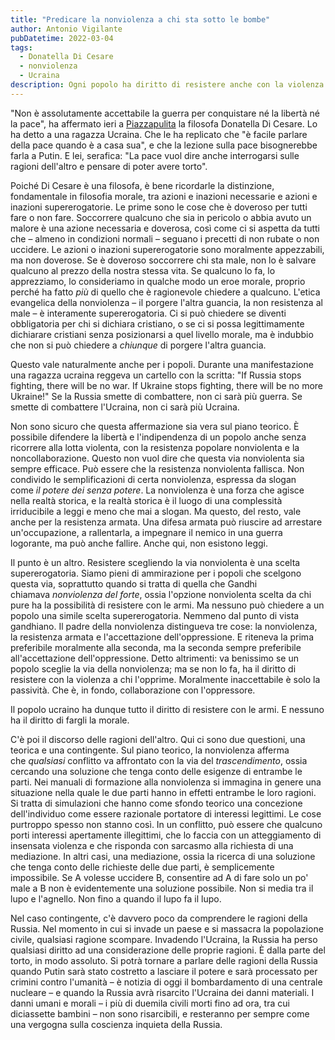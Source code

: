 ```yaml
---
title: "Predicare la nonviolenza a chi sta sotto le bombe"
author: Antonio Vigilante
pubDatetime: 2022-03-04
tags: 
  - Donatella Di Cesare
  - nonviolenza
  - Ucraina
description: Ogni popolo ha diritto di resistere anche con la violenza a chi l'opprime, e nessuno ha il diritto di fargli la morale.
---
```


"Non è assolutamente accettabile la guerra per conquistare né la libertà né la pace", ha affermato ieri a [Piazzapulita](https://twitter.com/La7tv/status/1499529222846566407) la filosofa Donatella Di Cesare. Lo ha detto a una ragazza Ucraina. Che le ha replicato che "è facile parlare della pace quando è a casa sua", e che la lezione sulla pace bisognerebbe farla a Putin. E lei, serafica: "La pace vuol dire anche interrogarsi sulle ragioni dell'altro e pensare di poter avere torto".

Poiché Di Cesare è una filosofa, è bene ricordarle la distinzione, fondamentale in filosofia morale, tra azioni e inazioni necessarie e azioni e inazioni supererogatorie. Le prime sono le cose che è doveroso per tutti fare o non fare. Soccorrere qualcuno che sia in pericolo o abbia avuto un malore è una azione necessaria e doverosa, così come ci si aspetta da tutti che – almeno in condizioni normali – seguano i precetti di non rubate o non uccidere. Le azioni o inazioni supererogatorie sono moralmente appezzabili, ma non doverose. Se è doveroso soccorrere chi sta male, non lo è salvare qualcuno al prezzo della nostra stessa vita. Se qualcuno lo fa, lo apprezziamo, lo consideriamo in qualche modo un eroe morale, proprio perché ha fatto _più_ di quello che è ragionevole chiedere a qualcuno. L'etica evangelica della nonviolenza – il porgere l'altra guancia, la non resistenza al male – è interamente supererogatoria. Ci si può chiedere se diventi obbligatoria per chi si dichiara cristiano, o se ci si possa legittimamente dichiarare cristiani senza posizionarsi a quel livello morale, ma è indubbio che non si può chiedere a _chiunque_ di porgere l'altra guancia.

Questo vale naturalmente anche per i popoli. Durante una manifestazione una ragazza ucraina reggeva un cartello con la scritta: "If Russia stops fighting, there will be no war. If Ukraine stops fighting, there will be no more Ukraine!" Se la Russia smette di combattere, non ci sarà più guerra. Se smette di combattere l'Ucraina, non ci sarà più Ucraina.

Non sono sicuro che questa affermazione sia vera sul piano teorico. È possibile difendere la libertà e l'indipendenza di un popolo anche senza ricorrere alla lotta violenta, con la resistenza popolare nonviolenta e la noncollaborazione. Questo non vuol dire che questa via nonviolenta sia sempre efficace. Può essere che la resistenza nonviolenta fallisca. Non condivido le semplificazioni di certa nonviolenza, espressa da slogan come _il potere dei senza potere_. La nonviolenza è una forza che agisce nella realtà storica, e la realtà storica è il luogo di una complessità irriducibile a leggi e meno che mai a slogan. Ma questo, del resto, vale anche per la resistenza armata. Una difesa armata può riuscire ad arrestare un'occupazione, a rallentarla, a impegnare il nemico in una guerra logorante, ma può anche fallire. Anche qui, non esistono leggi.

Il punto è un altro. Resistere scegliendo la via nonviolenta è una scelta supererogatoria. Siamo pieni di ammirazione per i popoli che scelgono questa via, soprattutto quando si tratta di quella che Gandhi chiamava _nonviolenza del forte_, ossia l'opzione nonviolenta scelta da chi pure ha la possibilità di resistere con le armi. Ma nessuno può chiedere a un popolo una simile scelta supererogatoria. Nemmeno dal punto di vista gandhiano. Il padre della nonviolenza distingueva tre cose: la nonviolenza, la resistenza armata e l'accettazione dell'oppressione. E riteneva la prima preferibile moralmente alla seconda, ma la seconda sempre preferibile all'accettazione dell'oppressione. Detto altrimenti: va benissimo se un popolo sceglie la via della nonviolenza; ma se non lo fa, ha il diritto di resistere con la violenza a chi l'opprime. Moralmente inaccettabile è solo la passività. Che è, in fondo, collaborazione con l'oppressore.

Il popolo ucraino ha dunque tutto il diritto di resistere con le armi. E nessuno ha il diritto di fargli la morale.

C'è poi il discorso delle ragioni dell'altro. Qui ci sono due questioni, una teorica e una contingente. Sul piano teorico, la nonviolenza afferma che _qualsiasi_ conflitto va affrontato con la via del _trascendimento_, ossia cercando una soluzione che tenga conto delle esigenze di entrambe le parti. Nei manuali di formazione alla nonviolenza si immagina in genere una situazione nella quale le due parti hanno in effetti entrambe le loro ragioni. Si tratta di simulazioni che hanno come sfondo teorico una concezione dell'individuo come essere razionale portatore di interessi legittimi. Le cose purtroppo spesso non stanno così. In un conflitto, può essere che qualcuno porti interessi apertamente illegittimi, che lo faccia con un atteggiamento di insensata violenza e che risponda con sarcasmo alla richiesta di una mediazione. In altri casi, una mediazione, ossia la ricerca di una soluzione che tenga conto delle richieste delle due parti, è semplicemente impossibile. Se A volesse uccidere B, consentire ad A di fare solo un po' male a B non è evidentemente una soluzione possibile. Non si media tra il lupo e l'agnello. Non fino a quando il lupo fa il lupo.

Nel caso contingente, c'è davvero poco da comprendere le ragioni della Russia. Nel momento in cui si invade un paese e si massacra la popolazione civile, qualsiasi ragione scompare. Invadendo l'Ucraina, la Russia ha perso qualsiasi diritto ad una considerazione delle proprie ragioni. È dalla parte del torto, in modo assoluto. Si potrà tornare a parlare delle ragioni della Russia quando Putin sarà stato costretto a lasciare il potere e sarà processato per crimini contro l'umanità – è notizia di oggi il bombardamento di una centrale nucleare – e quando la Russia avrà risarcito l'Ucraina dei danni materiali. I danni umani e morali – i più di duemila civili morti fino ad ora, tra cui diciassette bambini – non sono risarcibili, e resteranno per sempre come una vergogna sulla coscienza inquieta della Russia.
